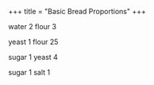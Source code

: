 +++
title = "Basic Bread Proportions"
+++

water 2
flour 3

yeast 1
flour 25

sugar 1
yeast 4

sugar 1
salt 1


